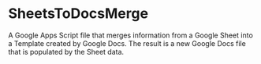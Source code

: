 # SheetsToDocsMerge
A Google Apps Script file that merges information from a Google Sheet into a Template created by Google Docs. The result is a new Google Docs file that is populated by the Sheet data.
